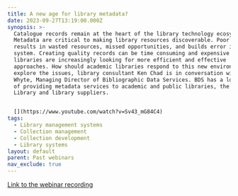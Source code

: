 ```yaml
---
title: A new age for library metadata?
date: 2023-09-27T13:19:00.000Z
synopsis: >-
  Catalogue records remain at the heart of the library technology ecosystem.
  Metadata are critical to making library resources discoverable. Poor metadata
  results in wasted resources, missed opportunities, and builds error into any
  system. Creating quality records can be time consuming and expensive and
  libraries are increasingly looking for more efficient and effective
  approaches. How should academic libraries respond to this new environment? To
  explore the issues, library consultant Ken Chad is in conversation with Lesley
  Whyte, Managing Director of Bibliographic Data Services. BDS has a long record
  of providing metadata services to academic and public libraries, the British
  Library and library suppliers. 


  [](https://www.youtube.com/watch?v=Sv43_mG84C4)
tags:
  - Library management systems
  - Collection management
  - Collection development
  - Library systems
layout: default
parent: Past webinars
nav_exclude: true
---
```


[Link to the webinar recording](https://www.youtube.com/watch?v=Sv43_mG84C4)
